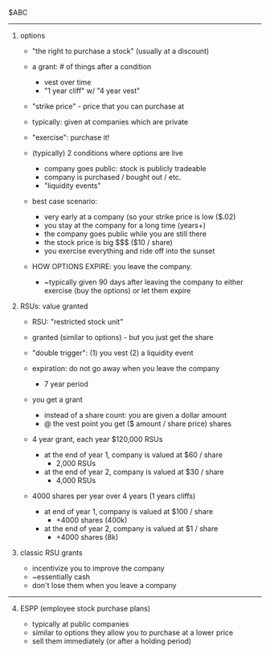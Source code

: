 $ABC

---

1. options

    - "the right to purchase a stock" (usually at a discount)
    - a grant: # of things after a condition
        - vest over time
        - "1 year cliff" w/ "4 year vest"
    - "strike price" - price that you can purchase at

    - typically: given at companies which are private
    - "exercise": purchase it!
    - (typically) 2 conditions where options are live
        - company goes public: stock is publicly tradeable
        - company is purchased / bought out / etc.
        - "liquidity events"

    - best case scenario:
        - very early at a company (so your strike price is low ($.02)
        - you stay at the company for a long time (years+)
        - the company goes public while you are still there
        - the stock price is big $$$ ($10 / share)
        - you exercise everything and ride off into the sunset

    - HOW OPTIONS EXPIRE: you leave the company.
        - ~typically given 90 days after leaving the company to either
          exercise (buy the options) or let them expire

2. RSUs: value granted

    - RSU: "restricted stock unit"
    - granted (similar to options) - but you just get the share
    - "double trigger": (1) you vest (2) a liquidity event
    - expiration: do not go away when you leave the company
        - 7 year period
    - you get a grant
        - instead of a share count: you are given a dollar amount
        - @ the vest point you get ($ amount / share price) shares
    - 4 year grant, each year $120,000 RSUs
        - at the end of year 1, company is valued at $60 / share
            - 2,000 RSUs
        - at the end of year 2, company is valued at $30 / share
            - 4,000 RSUs

    - 4000 shares per year over 4 years (1 years cliffs)
        - at end of year 1, company is valued at $100 / share
            - +4000 shares (400k)
        - at the end of year 2, company is valued at $1 / share
            - +4000 shares (8k)

3. classic RSU grants
    - incentivize you to improve the company
    - ~essentially cash
    - don't lose them when you leave a company

___

4. ESPP (employee stock purchase plans)

    - typically at public companies
    - similar to options they allow you to purchase at a lower price
    - sell them immediately (or after a holding period)
